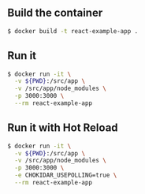 ## Build the container
```bash
$ docker build -t react-example-app .
```

## Run it
```bash
$ docker run -it \
  -v ${PWD}:/src/app \
  -v /src/app/node_modules \
  -p 3000:3000 \
  --rm react-example-app
```

## Run it with Hot Reload

```bash
$ docker run -it \
  -v ${PWD}:/src/app \
  -v /src/app/node_modules \
  -p 3000:3000 \
  -e CHOKIDAR_USEPOLLING=true \
  --rm react-example-app
```
